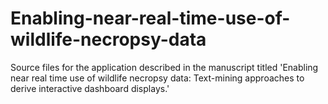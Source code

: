 # Enabling-near-real-time-use-of-wildlife-necropsy-data
Source files for the application described in the manuscript titled 'Enabling near real time use of wildlife necropsy data: Text-mining approaches to derive interactive dashboard displays.'
